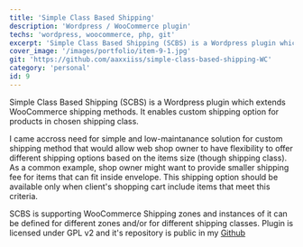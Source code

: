 ```yaml
---
title: 'Simple Class Based Shipping'
description: 'Wordpress / WooCommerce plugin'
techs: 'wordpress, woocommerce, php, git'
excerpt: 'Simple Class Based Shipping (SCBS) is a Wordpress plugin which extends WooCommerce shipping methods. It enables custom shipping option for products in chosen shipping class.'
cover_image: '/images/portfolio/item-9-1.jpg'
git: 'https://github.com/aaxxiiss/simple-class-based-shipping-WC'
category: 'personal'
id: 9
---
```


Simple Class Based Shipping (SCBS) is a Wordpress plugin which extends WooCommerce shipping methods. It enables custom shipping option for products in chosen shipping class.

I came accross need for simple and low-maintanance solution for custom shipping method that would allow web shop owner to have flexibility to offer different shipping options based on the items size (though shipping class). As a common example, shop owner might want to provide smaller shipping fee for items that can fit inside envelope. This shipping option should be available only when client's shopping cart include items that meet this criteria.

SCBS is supporting WooCommerce Shipping zones and instances of it can be defined for different zones and/or for different shipping classes. Plugin is licensed under GPL v2 and it's repository is public in my [Github](https://github.com/aaxxiiss/simple-class-based-shipping-WC)
